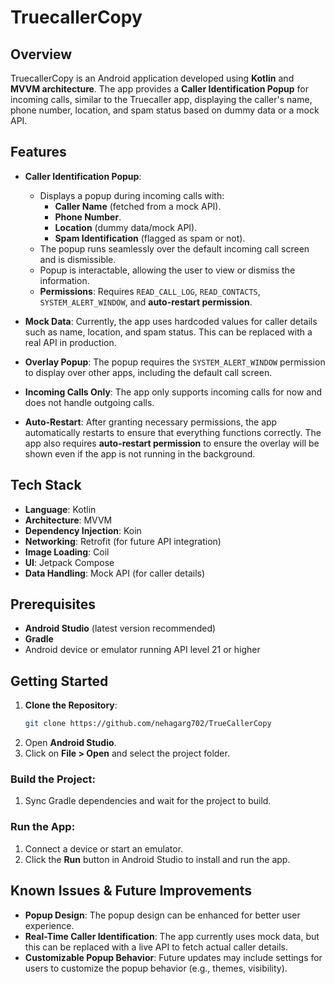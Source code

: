 # TruecallerCopy

## Overview

TruecallerCopy is an Android application developed using **Kotlin** and **MVVM architecture**. The app provides a **Caller Identification Popup** for incoming calls, similar to the Truecaller app, displaying the caller's name, phone number, location, and spam status based on dummy data or a mock API.

## Features

- **Caller Identification Popup**:
  - Displays a popup during incoming calls with:
    - **Caller Name** (fetched from a mock API).
    - **Phone Number**.
    - **Location** (dummy data/mock API).
    - **Spam Identification** (flagged as spam or not).
  - The popup runs seamlessly over the default incoming call screen and is dismissible.
  - Popup is interactable, allowing the user to view or dismiss the information.
  - **Permissions**: Requires `READ_CALL_LOG`, `READ_CONTACTS`, `SYSTEM_ALERT_WINDOW`, and **auto-restart permission**.
  
- **Mock Data**: Currently, the app uses hardcoded values for caller details such as name, location, and spam status. This can be replaced with a real API in production.
  
- **Overlay Popup**: The popup requires the `SYSTEM_ALERT_WINDOW` permission to display over other apps, including the default call screen.

- **Incoming Calls Only**: The app only supports incoming calls for now and does not handle outgoing calls.

- **Auto-Restart**: After granting necessary permissions, the app automatically restarts to ensure that everything functions correctly. The app also requires **auto-restart permission** to ensure the overlay will be shown even if the app is not running in the background.

## Tech Stack

- **Language**: Kotlin
- **Architecture**: MVVM
- **Dependency Injection**: Koin
- **Networking**: Retrofit (for future API integration)
- **Image Loading**: Coil
- **UI**: Jetpack Compose
- **Data Handling**: Mock API (for caller details)
  
## Prerequisites

- **Android Studio** (latest version recommended)
- **Gradle**
- Android device or emulator running API level 21 or higher

## Getting Started

1. **Clone the Repository**:
   ```sh
   git clone https://github.com/nehagarg702/TrueCallerCopy

2. Open **Android Studio**.
3. Click on **File > Open** and select the project folder.

### Build the Project:

1. Sync Gradle dependencies and wait for the project to build.

### Run the App:

1. Connect a device or start an emulator.
2. Click the **Run** button in Android Studio to install and run the app.

## Known Issues & Future Improvements

- **Popup Design**: The popup design can be enhanced for better user experience.
- **Real-Time Caller Identification**: The app currently uses mock data, but this can be replaced with a live API to fetch actual caller details.
- **Customizable Popup Behavior**: Future updates may include settings for users to customize the popup behavior (e.g., themes, visibility).

